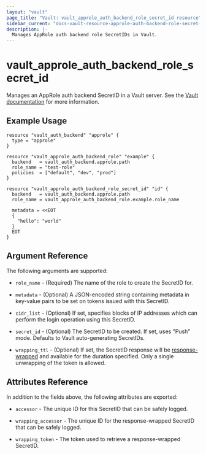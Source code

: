 ```yaml
---
layout: "vault"
page_title: "Vault: vault_approle_auth_backend_role_secret_id resource"
sidebar_current: "docs-vault-resource-approle-auth-backend-role-secret-id"
description: |-
  Manages AppRole auth backend role SecretIDs in Vault.
---
```


# vault\_approle\_auth\_backend\_role\_secret\_id

Manages an AppRole auth backend SecretID in a Vault server. See the [Vault
documentation](https://www.vaultproject.io/docs/auth/approle) for more
information.

## Example Usage

```hcl
resource "vault_auth_backend" "approle" {
  type = "approle"
}

resource "vault_approle_auth_backend_role" "example" {
  backend   = vault_auth_backend.approle.path
  role_name = "test-role"
  policies  = ["default", "dev", "prod"]
}

resource "vault_approle_auth_backend_role_secret_id" "id" {
  backend   = vault_auth_backend.approle.path
  role_name = vault_approle_auth_backend_role.example.role_name

  metadata = <<EOT
  {
    "hello": "world"
  }
  EOT
}
```

## Argument Reference

The following arguments are supported:

* `role_name` - (Required) The name of the role to create the SecretID for.

* `metadata` - (Optional) A JSON-encoded string containing metadata in
  key-value pairs to be set on tokens issued with this SecretID.

* `cidr_list` - (Optional) If set, specifies blocks of IP addresses which can
  perform the login operation using this SecretID.

* `secret_id` - (Optional) The SecretID to be created. If set, uses "Push"
  mode.  Defaults to Vault auto-generating SecretIDs.

* `wrapping_ttl` - (Optional) If set, the SecretID response will be
  [response-wrapped](https://www.vaultproject.io/docs/concepts/response-wrapping)
  and available for the duration specified. Only a single unwrapping of the
  token is allowed.

## Attributes Reference

In addition to the fields above, the following attributes are exported:

* `accessor` - The unique ID for this SecretID that can be safely logged.

* `wrapping_accessor` - The unique ID for the response-wrapped SecretID that can
   be safely logged.

* `wrapping_token` - The token used to retrieve a response-wrapped SecretID.

